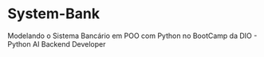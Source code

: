 # System-Bank
Modelando o Sistema Bancário em POO com Python no BootCamp da DIO - Python AI Backend Developer
